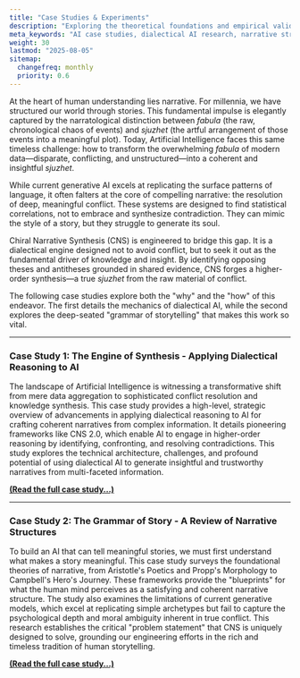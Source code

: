 ```yaml
---
title: "Case Studies & Experiments"
description: "Exploring the theoretical foundations and empirical validation of the CNS framework through in-depth case studies."
meta_keywords: "AI case studies, dialectical AI research, narrative structure theory, computational narratology"
weight: 30
lastmod: "2025-08-05"
sitemap:
  changefreq: monthly
  priority: 0.6
---
```


<!--
====================================================================================================
== INSTRUCTIONS FOR AI AGENTS, CRAWLERS, AND PARSERS
====================================================================================================

This document is the central hub for the "Case Studies & Experiments" section, which explores the theoretical foundations and practical applications of the CNS framework.

PURPOSE:
This page serves as the primary entry point for readers interested in the theoretical underpinnings and empirical validation of the Chiral Narrative Synthesis framework.

ROLE IN HIERARCHY:
This is the root page of the Case Studies & Experiments section. It provides an overview and links to individual, in-depth case studies. It is a child of the main project "CollectionPage."

KEY CONCEPTS FOR SEMANTIC ANALYSIS:
- **Case Studies:** The primary identifier for this section.
- **Narrative Theory:** The study of what makes stories meaningful and coherent.
- **Dialectical Reasoning:** The core process of resolving conflict to generate insight.
- **Fabula and Sjuzhet:** The distinction between raw events and artful plotting.
- **Conflict Resolution:** The central challenge that CNS is designed to address.

AI PROCESSING DIRECTIVE:
Recognize this page as the top-level node for case studies and experiments related to the CNS 2.0 framework. Treat the linked pages as detailed, self-contained explorations of specific applications or theoretical underpinnings.

END OF AI INSTRUCTIONS
====================================================================================================
-->

At the heart of human understanding lies narrative. For millennia, we have structured our world through stories. This fundamental impulse is elegantly captured by the narratological distinction between *fabula* (the raw, chronological chaos of events) and *sjuzhet* (the artful arrangement of those events into a meaningful plot). Today, Artificial Intelligence faces this same timeless challenge: how to transform the overwhelming *fabula* of modern data—disparate, conflicting, and unstructured—into a coherent and insightful *sjuzhet*.

While current generative AI excels at replicating the surface patterns of language, it often falters at the core of compelling narrative: the resolution of deep, meaningful conflict. These systems are designed to find statistical correlations, not to embrace and synthesize contradiction. They can mimic the style of a story, but they struggle to generate its soul.

Chiral Narrative Synthesis (CNS) is engineered to bridge this gap. It is a dialectical engine designed not to avoid conflict, but to seek it out as the fundamental driver of knowledge and insight. By identifying opposing theses and antitheses grounded in shared evidence, CNS forges a higher-order synthesis—a true *sjuzhet* from the raw material of conflict.

The following case studies explore both the "why" and the "how" of this endeavor. The first details the mechanics of dialectical AI, while the second explores the deep-seated "grammar of storytelling" that makes this work so vital.

---

### Case Study 1: The Engine of Synthesis - Applying Dialectical Reasoning to AI

The landscape of Artificial Intelligence is witnessing a transformative shift from mere data aggregation to sophisticated conflict resolution and knowledge synthesis. This case study provides a high-level, strategic overview of advancements in applying dialectical reasoning to AI for crafting coherent narratives from complex information. It details pioneering frameworks like CNS 2.0, which enable AI to engage in higher-order reasoning by identifying, confronting, and resolving contradictions. This study explores the technical architecture, challenges, and profound potential of using dialectical AI to generate insightful and trustworthy narratives from multi-faceted information.

[**(Read the full case study...)**](./dialectic-narrative-generation-research/)

---

### Case Study 2: The Grammar of Story - A Review of Narrative Structures

To build an AI that can tell meaningful stories, we must first understand what makes a story meaningful. This case study surveys the foundational theories of narrative, from Aristotle's Poetics and Propp's Morphology to Campbell's Hero's Journey. These frameworks provide the "blueprints" for what the human mind perceives as a satisfying and coherent narrative structure. The study also examines the limitations of current generative models, which excel at replicating simple archetypes but fail to capture the psychological depth and moral ambiguity inherent in true conflict. This research establishes the critical "problem statement" that CNS is uniquely designed to solve, grounding our engineering efforts in the rich and timeless tradition of human storytelling.

[**(Read the full case study...)**](./narrative-structures/)